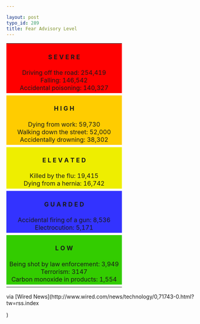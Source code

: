 ```yaml
---

layout: post
typo_id: 289
title: Fear Advisory Level
---
```


<table>
<tbody>
<tr align="center">
<td colspan="1" rowspan="1" style="vertical-align: top; background-color: rgb(255, 0, 0);">
<h4>
S E V E R E

</h4>
Driving off the road: 254,419<br />
Falling: 146,542<br />
Accidental poisoning: 140,327<br />

</td>
</tr>
<tr align="center">
<td>
</td>
</tr>
<tr align="center">
<td colspan="1" rowspan="1" style="vertical-align: top; background-color: rgb(255, 204, 0);">
<h4>
H I G H

</h4>
Dying from work: 59,730<br />
Walking down the street: 52,000<br />
Accidentally drowning: 38,302<br />

</td>
</tr>
<tr align="center">
<td>
</td>
</tr>
<tr align="center">
<td colspan="1" rowspan="1" style="vertical-align: top; background-color: rgb(238, 238, 0);">
<h4>
E L E V A T E D

</h4>
Killed by the flu: 19,415<br />
Dying from a hernia: 16,742<br />

</td>
</tr>
<tr align="center">
<td>
</td>
</tr>
<tr align="center">
<td colspan="1" rowspan="1" style="vertical-align: top; background-color: rgb(51, 51, 255);">
<h4>
G U A R D E D

</h4>
Accidental firing of a gun: 8,536<br />
Electrocution: 5,171<br />

</td>
</tr>
<tr align="center">
<td>
</td>
</tr>
<tr align="center">
<td colspan="1" rowspan="1" style="vertical-align: top; background-color: rgb(51, 204, 0);">
<h4>
L O W

</h4>
Being shot by law enforcement: 3,949<br />
Terrorism: 3147<br />
Carbon monoxide in products: 1,554<br />

</td>
</tr>
<tr align="center">
<td>
</td>
</tr>
</tbody>
</table>
<p>
via [Wired
News](http://www.wired.com/news/technology/0,71743-0.html?tw=rss.index</p>)
